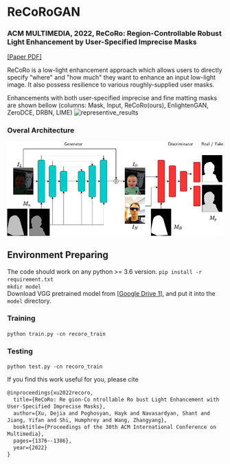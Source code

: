 # ReCoRoGAN

### ACM MULTIMEDIA, 2022, ReCoRo: Region-Controllable Robust Light Enhancement by User-Specified Imprecise Masks

[[Paper PDF]](https://github.com/Picsart-AI-Research/ReCoRo-Controllable-Low-Light-Image-Enhancement/blob/master/recoro_paper.pdf)

ReCoRo is a low-light enhancement approach which allows users to directly specify “where" and "how much" they want to enhance an input low-light image. It also possess resilience to various roughly-supplied user masks.  

Enhancements with both user-specified imprecise and fine matting masks are shown bellow (columns: Mask, Input, ReCoRo(ours), EnlightenGAN, ZeroDCE, DRBN, LIME)
![representive_results](/assets/masks_zoom.png)

### Overal Architecture
![architecture](/assets/architecture.png)

## Environment Preparing
The code should work on any python >= 3.6 version. 
```pip install -r requirement.txt``` </br>
```mkdir model``` </br>
Download VGG pretrained model from [[Google Drive 1]](https://drive.google.com/file/d/1IfCeihmPqGWJ0KHmH-mTMi_pn3z3Zo-P/view?usp=sharing), and put it into the `model` directory.

### Training

```python train.py -cn recoro_train```

### Testing

```python test.py -cn recoro_train```


If you find this work useful for you, please cite

```
@inproceedings{xu2022recoro,
  title={ReCoRo: Re gion-Co ntrollable Ro bust Light Enhancement with User-Specified Imprecise Masks},
  author={Xu, Dejia and Poghosyan, Hayk and Navasardyan, Shant and Jiang, Yifan and Shi, Humphrey and Wang, Zhangyang},
  booktitle={Proceedings of the 30th ACM International Conference on Multimedia},
  pages={1376--1386},
  year={2022}
}
```

